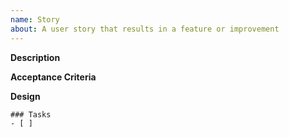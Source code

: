 ```yaml
---
name: Story
about: A user story that results in a feature or improvement
---
```

**Description**

**Acceptance Criteria**

**Design**

```[tasklist]
### Tasks
- [ ] 
```
